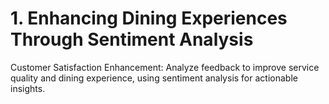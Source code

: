 # 1. Enhancing Dining Experiences Through Sentiment Analysis

Customer Satisfaction Enhancement: Analyze feedback to improve service quality and dining experience, using sentiment analysis for actionable insights.

